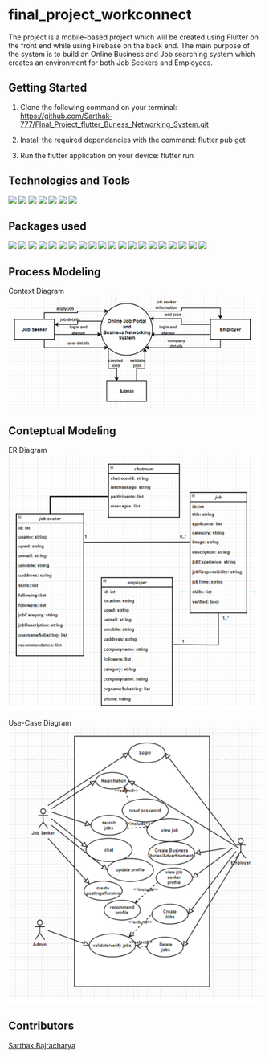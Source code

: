 # final_project_workconnect

The project is a mobile-based project which will be created using Flutter on the front end while using Firebase on the back end. The main purpose of the system is to build an Online Business and Job searching system which creates an environment for both Job Seekers and Employees.

## Getting Started

1. Clone the following command on your terminal:
   https://github.com/Sarthak-777/FInal_Project_flutter_Buness_Networking_System.git

2. Install the required dependancies with the command:
   flutter pub get

3. Run the flutter application on your device:
   flutter run

## Technologies and Tools

<span><img src = "https://img.shields.io/badge/-Flutter-blue" height="40"></span>
<span><img src = "https://img.shields.io/badge/-Firebase-yellow" height="40"></span>
<span><img src = "https://img.shields.io/badge/-Firestore-yellow" height="40"></span>
<span><img src = "https://img.shields.io/badge/-GetX-red" height="40"></span>
<span><img src = "https://img.shields.io/badge/-Dart-red" height="40"></span>
<span><img src = "https://img.shields.io/badge/-VSCode-blue" height="40"></span>
<span><img src = "https://img.shields.io/badge/-Android%20Studio-lightgrey" height="40"></span>

## Packages used

<span><img src = "https://img.shields.io/badge/-cloud__firestore%3A%20%5E4.4.3-yellow" height="30"></span>
<span><img src = "https://img.shields.io/badge/-firebase__auth%3A%20%5E2.7.0-yellow" height="30"></span>
<span><img src = "https://img.shields.io/badge/-firebase__core%3A%20%5E2.7.0-yellow" height="30"></span>
<span><img src = "https://img.shields.io/badge/-firebase__messaging%3A%20%5E14.3.0%3A%20%5E2.7.0-yellow" height="30"></span>
<span><img src = "https://img.shields.io/badge/-firebase__storage%3A%20%5E11.0.14-yellow" height="30"></span>
<span><img src = "https://img.shields.io/badge/-file__picker%3A%20%5E5.2.7-lightgrey" height="30"></span>
<span><img src = "https://img.shields.io/badge/-stream__transform%3A%20%5E2.0.0%3A%20%5E11.0.14-lightgrey" height="30"></span>
<span><img src = "https://img.shields.io/badge/-get%3A%20%5E4.6.5%3A%20%5E2.0.0%3A%20%5E11.0.14-orange" height="30"></span>
<span><img src = "https://img.shields.io/badge/-google__fonts%3A%20%5E4.0.3-lightgrey" height="30"></span>
<span><img src = "https://img.shields.io/badge/-google__sign__in%3A%20%5E6.0.2-orange" height="30"></span>
<span><img src = "https://img.shields.io/badge/-http%3A%20%5E0.13.6-blue" height="30"></span>
<span><img src = "https://img.shields.io/badge/-image__cropper%3A%20%5E3.0.2-blue" height="30"></span>
<span><img src = "https://img.shields.io/badge/-image__picker%3A%20%5E3.0.2-blue" height="30"></span>
<span><img src = "https://img.shields.io/badge/-intl%3A%20%5E0.17.0-lightgrey" height="30"></span>
<span><img src = "https://img.shields.io/badge/-pdf%3A%20%5E3.10.1-lightgrey" height="30"></span>
<span><img src = "https://img.shields.io/badge/-photo__view%3A%20%5E0.14.0-lightgrey" height="30"></span>
<span><img src = "https://img.shields.io/badge/-uuid%3A%20%5E3.0.7-orange" height="30"></span>
<span><img src = "https://img.shields.io/badge/-wc__form__validators%3A%20%5E1.0.0-orange" height="30"></span>
<span><img src = "https://img.shields.io/badge/-url__launcher%3A%20%5E6.1.11%3A%20%5E1.0.0-lightgrey" height="30"></span>
<span><img src = "https://img.shields.io/badge/-permission__handler%3A%20%5E10.2.0-blue" height="30"></span>

## Process Modeling

Context Diagram
![context diagram](https://github.com/Sarthak-777/FInal_Project_flutter_Buness_Networking_System/blob/main/assets/context.png?raw=true)

## Conteptual Modeling

ER Diagram
![ER-diagram](https://github.com/Sarthak-777/FInal_Project_flutter_Buness_Networking_System/blob/main/assets/er-diagram.png?raw=true)

Use-Case Diagram
![Use-Case diagram](https://github.com/Sarthak-777/FInal_Project_flutter_Buness_Networking_System/blob/main/assets/Use-case.png?raw=true)

## Contributors

[Sarthak Bajracharya](https://github.com/Sarthak-777)

